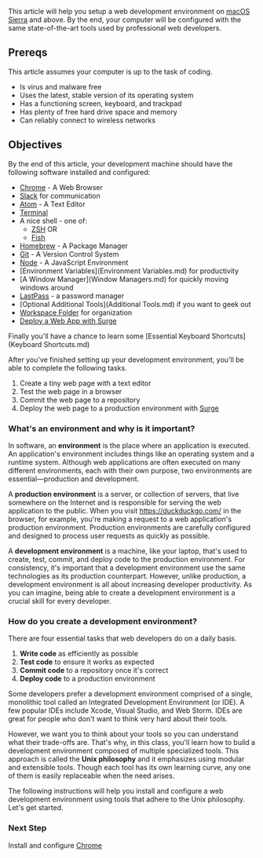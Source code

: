 This article will help you setup a web development environment on [macOS Sierra](http://www.apple.com/macos/sierra/) and above. By the end, your computer will be configured with the same state-of-the-art tools used by professional web developers.

## Prereqs

This article assumes your computer is up to the task of coding.

- Is virus and malware free
- Uses the latest, stable version of its operating system
- Has a functioning screen, keyboard, and trackpad
- Has plenty of free hard drive space and memory
- Can reliably connect to wireless networks

## Objectives

By the end of this article, your development machine should have the following software installed and configured:

- [Chrome](Chrome.md) - A Web Browser
- [Slack](Slack.md) for communication
- [Atom](Atom.md) - A Text Editor
- [Terminal](Terminal.md)
- A nice shell - one of:
  - [ZSH](Shells/ZSH.md) OR
  - [Fish](Shells/Fish.md)
- [Homebrew](Homebrew.md) - A Package Manager
- [Git](Git.md) - A Version Control System
- [Node](Node.md) - A JavaScript Environment
- [Environment Variables](Environment Variables.md) for productivity
- [A Window Manager](Window Managers.md) for quickly moving windows around
- [LastPass](LastPass.md) - a password manager
- [Optional Additional Tools](Additional Tools.md) if you want to geek out
- [Workspace Folder](Workspace.md) for organization
- [Deploy a Web App with Surge](../Deployment/Surge.md)

Finally you'll have a chance to learn some [Essential Keyboard Shortcuts](Keyboard Shortcuts.md)

After you've finished setting up your development environment, you'll be able to complete the following tasks.

1. Create a tiny web page with a text editor
1. Test the web page in a browser
1. Commit the web page to a repository
1. Deploy the web page to a production environment with [Surge](../Deployment/Surge.md)

### What's an environment and why is it important?

In software, an **environment** is the place where an application is executed. An application's environment includes things like an operating system and a runtime system. Although web applications are often executed on many different environments, each with their own purpose, two environments are essential—production and development.

A **production environment** is a server, or collection of servers, that live somewhere on the Internet and is responsible for serving the web application to the public. When you visit https://duckduckgo.com/ in the browser, for example, you're making a request to a web application's production environment. Production environments are carefully configured and designed to process user requests as quickly as possible.

A **development environment** is a machine, like your laptop, that's used to create, test, commit, and deploy code to the production environment. For consistency, it's important that a development environment use the same technologies as its production counterpart. However, unlike production, a development environment is all about increasing developer productivity. As you can imagine, being able to create a development environment is a crucial skill for every developer.

### How do you create a development environment?

There are four essential tasks that web developers do on a daily basis.

1. **Write code** as efficiently as possible
1. **Test code** to ensure it works as expected
1. **Commit code** to a repository once it's correct
1. **Deploy code** to a production environment

Some developers prefer a development environment comprised of a single, monolithic tool called an Integrated Development Environment (or IDE). A few popular IDEs include Xcode, Visual Studio, and Web Storm. IDEs are great for people who don't want to think very hard about their tools.

However, we want you to think about your tools so you can understand what their trade-offs are. That's why, in this class, you'll learn how to build a development environment composed of multiple specialized tools. This approach is called the **Unix philosophy** and it emphasizes using modular and extensible tools. Though each tool has its own learning curve, any one of them is easily replaceable when the need arises.

The following instructions will help you install and configure a web development environment using tools that adhere to the Unix philosophy. Let's get started.

### Next Step

Install and configure [Chrome](Chrome.md)
